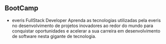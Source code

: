 ## BootCamp

- everis FullStack Developer
Aprenda as tecnologias utilizadas pela everis no desenvolvimento de projetos inovadores ao redor do mundo para conquistar oportunidades e acelerar a sua carreira em desenvolvimento de software nesta gigante de tecnologia.